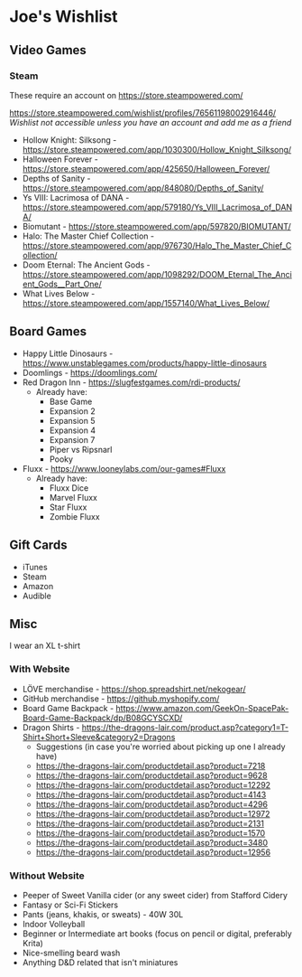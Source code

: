 # Joe's Wishlist

## Video Games

### Steam
These require an account on https://store.steampowered.com/

https://store.steampowered.com/wishlist/profiles/76561198002916446/  
*Wishlist not accessible unless you have an account and add me as a friend*

- Hollow Knight: Silksong - https://store.steampowered.com/app/1030300/Hollow_Knight_Silksong/
- Halloween Forever - https://store.steampowered.com/app/425650/Halloween_Forever/
- Depths of Sanity - https://store.steampowered.com/app/848080/Depths_of_Sanity/
- Ys VIII: Lacrimosa of DANA - https://store.steampowered.com/app/579180/Ys_VIII_Lacrimosa_of_DANA/
- Biomutant - https://store.steampowered.com/app/597820/BIOMUTANT/
- Halo: The Master Chief Collection - https://store.steampowered.com/app/976730/Halo_The_Master_Chief_Collection/
- Doom Eternal: The Ancient Gods - https://store.steampowered.com/app/1098292/DOOM_Eternal_The_Ancient_Gods__Part_One/
- What Lives Below - https://store.steampowered.com/app/1557140/What_Lives_Below/

## Board Games
- Happy Little Dinosaurs - https://www.unstablegames.com/products/happy-little-dinosaurs
- Doomlings - https://doomlings.com/
- Red Dragon Inn - https://slugfestgames.com/rdi-products/
  - Already have:
    - Base Game
    - Expansion 2
    - Expansion 5
    - Expansion 4
    - Expansion 7
    - Piper vs Ripsnarl
    - Pooky
- Fluxx - https://www.looneylabs.com/our-games#Fluxx
  - Already have:
    - Fluxx Dice
    - Marvel Fluxx
    - Star Fluxx
    - Zombie Fluxx

## Gift Cards
- iTunes
- Steam
- Amazon
- Audible

## Misc
I wear an XL t-shirt

### With Website
- LÖVE merchandise - https://shop.spreadshirt.net/nekogear/
- GitHub merchandise - https://github.myshopify.com/
- Board Game Backpack - https://www.amazon.com/GeekOn-SpacePak-Board-Game-Backpack/dp/B08GCYSCXD/
- Dragon Shirts - https://the-dragons-lair.com/product.asp?category1=T-Shirt+Short+Sleeve&category2=Dragons
  - Suggestions (in case you're worried about picking up one I already have)
  - https://the-dragons-lair.com/productdetail.asp?product=7218
  - https://the-dragons-lair.com/productdetail.asp?product=9628
  - https://the-dragons-lair.com/productdetail.asp?product=12292
  - https://the-dragons-lair.com/productdetail.asp?product=4143
  - https://the-dragons-lair.com/productdetail.asp?product=4296
  - https://the-dragons-lair.com/productdetail.asp?product=12972
  - https://the-dragons-lair.com/productdetail.asp?product=2131
  - https://the-dragons-lair.com/productdetail.asp?product=1570
  - https://the-dragons-lair.com/productdetail.asp?product=3480
  - https://the-dragons-lair.com/productdetail.asp?product=12956

### Without Website
- Peeper of Sweet Vanilla cider (or any sweet cider) from Stafford Cidery
- Fantasy or Sci-Fi Stickers
- Pants (jeans, khakis, or sweats) - 40W 30L
- Indoor Volleyball
- Beginner or Intermediate art books (focus on pencil or digital, preferably Krita)
- Nice-smelling beard wash
- Anything D&D related that isn't miniatures
